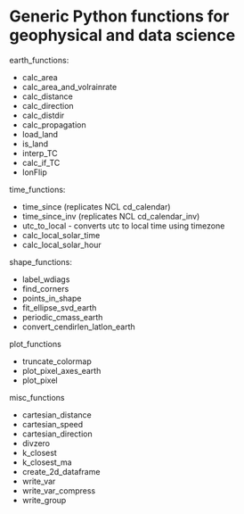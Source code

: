 # Generic Python functions for geophysical and data science

earth_functions:
 * calc_area
 * calc_area_and_volrainrate
 * calc_distance
 * calc_direction
 * calc_distdir
 * calc_propagation
 * load_land
 * is_land
 * interp_TC
 * calc_if_TC
 * lonFlip

time_functions:
* time_since (replicates NCL cd_calendar)
* time_since_inv (replicates NCL cd_calendar_inv)
* utc_to_local - converts utc to local time using timezone
* calc_local_solar_time
* calc_local_solar_hour

shape_functions:
* label_wdiags
* find_corners
* points_in_shape
* fit_ellipse_svd_earth
* periodic_cmass_earth
* convert_cendirlen_latlon_earth

plot_functions
* truncate_colormap
* plot_pixel_axes_earth
* plot_pixel

misc_functions
* cartesian_distance
* cartesian_speed
* cartesian_direction
* divzero
* k_closest
* k_closest_ma
* create_2d_dataframe
* write_var
* write_var_compress
* write_group

